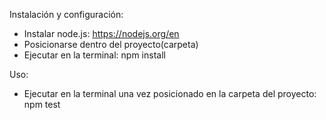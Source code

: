 Instalación y configuración:
  - Instalar node.js: https://nodejs.org/en
  - Posicionarse dentro del proyecto(carpeta)
  - Ejecutar en la terminal: npm install
 
Uso:
  - Ejecutar en la terminal una vez posicionado en la carpeta del proyecto: npm test  
